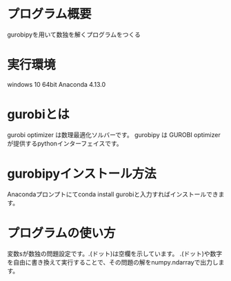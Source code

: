 # プログラム概要
gurobipyを用いて数独を解くプログラムをつくる

# 実行環境
windows 10 64bit
Anaconda 4.13.0

# gurobiとは
gurobi optimizer は数理最適化ソルバーです。
gurobipy は GUROBI optimizerが提供するpythonインターフェイスです。

# gurobipyインストール方法
Anacondaプロンプトにてconda install gurobiと入力すればインストールできます。

# プログラムの使い方
変数sが数独の問題設定です。.(ドット)は空欄を示しています。
.(ドット)や数字を自由に書き換えて実行することで、その問題の解をnumpy.ndarrayで出力します。




